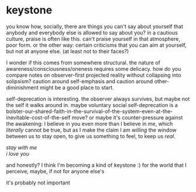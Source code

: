 # keystone

you know how, socially, there are things you can't say about yourself that anybody and everybody else is allowed to say about you? in a cautious culture, praise is often like this. can't praise yourself in that atmosphere, poor form. or the other way: certain criticisms that you can aim at yourself, but not at anyone else. (at least not to their faces?)

I wonder if this comes from somewhere structural. the nature of awareness/consciousness/oneness requires some delicacy. how do you compare notes on observer-first projected reality without collapsing into solipsism? caution around self-emphasis and caution around other-diminishment might be a good place to start.

self-deprecation is interesting. the observer always survives, but maybe not the self it walks around in. maybe voluntary social self-deprecation is a bolster-our-shared-faith-in-the-survival-of-the-system-even-at-the-inevitable-cost-of-the-self move? or maybe it's counter-pressure against the awakening: I believe in you even more than I believe in me, which _literally_ cannot be true, but as I make the claim I am _willing_ the window between us to stay open, to give us something to feel, to keep us _real_.

_stay with me_\
_i love you_

and honestly? I think I'm becoming a kind of keystone :) for the world that I perceive, maybe, if not for anyone else's

it's probably not important
